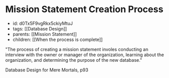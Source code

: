 # Mission Statement Creation Process
* id: d0Tx5F9vgRkx5ckiyMtuJ
* tags: [[Database Design]]
* parents: [[Mission Statement]]
* children: [[When the process is complete]]

"The process of creating a mission statement involes conducting an interview with the owner or manager of the organization, learning about the organization, and determining the purpose of the new database."

Database Design for Mere Mortals, p93